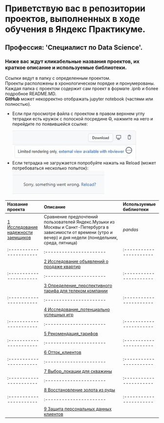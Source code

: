 # Приветствую вас в репозитории проектов, выполненных в ходе обучения в Яндекс Практикуме.
## Профессия: 'Специалист по Data Science'.

### Ниже вас ждут кликабельные названия проектов, их краткое описание и используемые библиотеки.

Ссылки ведут в папку с определенным проектом.  
Проекты расположены в хронологическом порядке и пронумерованы.  
Каждая папка с проектом содержит сам проект в формате .ipnb и более подробное README.MD.  
**GitHub** может некорректно отображать jupyter notebook (частями или полностью).  
 - Если при просмотре файла с проектом в правом верхнем углу тетрадки есть кружок с полоской посредине ~~O~~, нажмите на него и перейдите по появившейся ссылке:  
![alt](nbviewer.jpg 'nbviewer')  
 - Если тетрадка не загружается попробуйте нажать на Reload (может потребоваться несколько попыток):  
![alt](Reload.JPG 'Reload')  

| Название проекта | Описание | Используемые библиотеки | 
| :---------------------- | :---------------------- | :---------------------- |
| [1 Исследование надежности заемщиков](1_Исследование_надежности_заемщиков) | Сравнение предпочтений пользователей Яндекс.Музыки из Москвы и Санкт-Петербурга в зависимости от времени (утро и вечер) и дня недели (понедельник, среда, пятница)| *pandas* |
| :---------------------- | :---------------------- | :---------------------- |
|  | [2 Исследование объявлений о продаже квартир](2_Исследование_объявлений_о_продаже_квартир) |  |
| :---------------------- | :---------------------- | :---------------------- |
|  | [3 Определение_перспективного тарифа для телеком компании](3_Определение_перспективного_тарифа_для_телеком_компании) |  |
| :---------------------- | :---------------------- | :---------------------- |
|  | [4 Исследование_потенциально успешных игр](4_Исследование_потенциально_успешных_игр) |  |
| :---------------------- | :---------------------- | :---------------------- |
|  | [5 Рекомендация_тарифов](5_Рекомендация_тарифов) |  |
| :---------------------- | :---------------------- | :---------------------- |
|  | [6 Отток_клиентов](6_Отток_клиентов) |  |
| :---------------------- | :---------------------- | :---------------------- |
|  | [7 Выбор_локации для скважины](7_Выбор_локации_для_скважины) |  |
| :---------------------- | :---------------------- | :---------------------- |
|  | [8 Восстановление золота из руды](8_Восстановление_золота_из_руды) |  |
| :---------------------- | :---------------------- | :---------------------- |
|  | [9 Защита персональных данных клиентов](9_Защита_персональных_данных_клиентов) |  |
